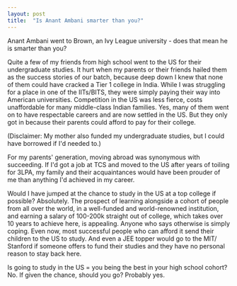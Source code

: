 ```yaml
---
layout: post
title:  "Is Anant Ambani smarter than you?"
---
```


Anant Ambani went to Brown, an Ivy League university - does that mean he is smarter than you?

Quite a few of my friends from high school went to the US for their undergraduate studies. It hurt when my parents or their friends hailed them as the success stories of our batch, because deep down I knew that none of them could have cracked a Tier 1 college in India. While I was struggling for a place in one of the IITs/BITS, they were simply paying their way into American universities. Competition in the US was less fierce, costs unaffordable for many middle-class Indian families. Yes, many of them went on to have respectable careers and are now settled in the US. But they only got in because their parents could afford to pay for their college.

(Disclaimer: My mother also funded my undergraduate studies, but I could have borrowed if I'd needed to.)

For my parents' generation, moving abroad was synonymous with succeeding. If I'd got a job at TCS and moved to the US after years of toiling for 3LPA, my family and their acquaintances would have been prouder of me than anything I'd achieved in my career.

Would I have jumped at the chance to study in the US at a top college if possible? Absolutely. The prospect of learning alongside a cohort of people from all over the world, in a well-funded and world-renowned institution, and earning a salary of 100-200k straight out of college, which takes over 10 years to achieve here, is appealing. Anyone who says otherwise is simply coping. Even now, most successful people who can afford it send their children to the US to study. And even a JEE topper would go to the MIT/ Stanford if someone offers to fund their studies and they have no personal reason to stay back here.

Is going to study in the US = you being the best in your high school cohort? No.
If given the chance, should you go? Probably yes.
